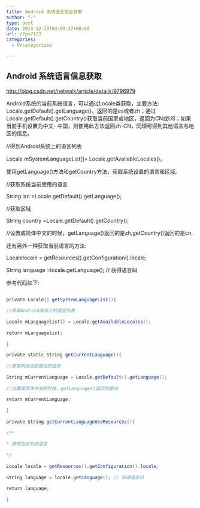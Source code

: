 ```yaml
---
title: Android 系统语言信息获取
author: "-"
type: post
date: 2014-12-23T03:09:27+00:00
url: /?p=7123
categories:
  - Uncategorized

---
```

## Android 系统语言信息获取
http://blog.csdn.net/netwalk/article/details/9796979

Android系统的当前系统语言，可以通过Locale类获取，主要方法: Locale.getDefault().getLanguage()，返回的是es或者zh；通过Locale.getDefault().getCountry()获取当前国家或地区，返回为CN或US；如果当前手机设置为中文- 中国，则使用此方法返回zh-CN，同理可得到其他语言与地区的信息。

//得到Android系统上的语言列表

Locale mSystemLanguageList[]= Locale.getAvailableLocales()。

使用getLanguage()方法和getCountry方法，获取系统设置的语言和区域。

//获取系统当前使用的语言

String lan =Locale.getDefault().getLanguage();

//获取区域

String country =Locale.getDefault().getCountry();

//设置成简体中文的时候，getLanguage()返回的是zh,getCountry()返回的是cn.

还有另外一种获取当前语言的方法: 


Localelocale = getResources().getConfiguration().locale;

String language =locale.getLanguage(); // 获得语言码

参考代码如下: 


```java view plaincopy
  
private Locale[] getSystemLanguageList(){
  
//获取Android系统上的语言列表
  
Locale mLanguagelist[] = Locale.getAvailableLocales();
  
return mLanguagelist;
  
}

private static String getCurrentLauguage(){
  
//获取系统当前使用的语言
  
String mCurrentLanguage = Locale.getDefault().getLanguage();
  
//设置成简体中文的时候，getLanguage()返回的是zh
  
return mCurrentLanguage;
  
}
  
private String getCurrentLauguageUseResources(){
  
/**
  
* 获得当前系统语言
  
*/
  
Locale locale = getResources().getConfiguration().locale;
  
String language = locale.getLanguage(); // 获得语言码
  
return language;
  
}